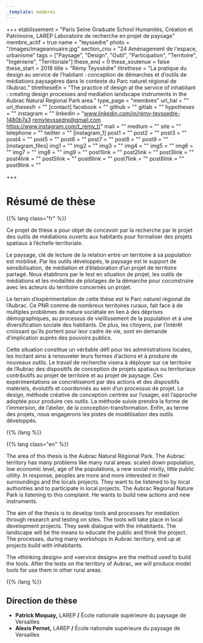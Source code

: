 ```yaml
---
_template: membres
---
```


+++
etablissement = "Paris Seine Graduate School Humanités, Création et Patrimoine, LAREP Laboratoire de recherche en projet de paysage"
membre_actif = true
name = "teyssedre"
photo = "/images/imageannuaire.jpg"
section_cnu = "24 Aménagement de l'espace, urbanisme"
tags = ["Paysage", "Design", "Outil", "Participation", "Territoire", "Ingénierie", "Territoriale"]
these_end = 0
these_soutenue = false
these_start = 2018
title = "Rémy Teyssèdre"
titrethese = "La pratique du design au service de l’habitant : conception de démarches et d’outils de médiations paysagères dans le contexte du Parc naturel régional de l’Aubrac."
titretheseEn = "The practice of design at the service of inhabitant : creating design processes and mediation landscape instruments in the Aubrac Natural Regional Park area."
type_page = "membres"
url_hal = ""
url_thesesfr = ""
[contact]
facebook = ""
github = ""
gitlab = ""
hypotheses = ""
instagram = ""
linkedin = "www.linkedin.com/in/rémy-teyssedre-1480b7a3 remyteyssedre@gmail.com https://www.instagram.com/t_remy_t/"
mail = ""
medium = ""
site = ""
telephone = ""
twitter = ""
[instagram_1]
post1 = ""
post2 = ""
post3 = ""
post4 = ""
post5 = ""
post6 = ""
post7 = ""
post8 = ""
post9 = ""
[instagram_files]
img1 = ""
img2 = ""
img3 = ""
img4 = ""
img5 = ""
img6 = ""
img7 = ""
img8 = ""
img9 = ""
post1link = ""
post2link = ""
post3link = ""
post4link = ""
post5link = ""
post6link = ""
post7link = ""
post8link = ""
post9link = ""

+++

<!-- Supprimer les parties non remplies (supprimer les blocks de lang s'il n'y a pas deux langues). Tu es libre d'ajouter ce que tu veux à cette partie -->

# Résumé de thèse

{{% lang class="fr" %}}

Ce projet de thèse a pour objet de concevoir par la recherche par le projet des outils de médiations ouverts aux habitants pour formaliser des projets spatiaux à l’échelle territoriale.

Le paysage, clé de lecture de la relation entre un territoire à sa population est mobilisé. Par les outils développés, le paysage est le support de sensibilisation, de médiation et d’élaboration d’un projet de territoire partagé. Nous établirons par le test en situation de projet, les outils de médiations et les modalités de pilotages de la démarche pour coconstruire avec les acteurs du territoire concernés un projet.

Le terrain d’expérimentation de cette thèse est le Parc naturel régional de l’Aubrac. Ce PNR comme de nombreux territoires ruraux, fait face à de multiples problèmes de nature sociétale en lien à des déprises démographiques, au processus de vieillissement de la population et à une diversification sociale des habitants. De plus, les citoyens, par l’intérêt croissant qu’ils portent pour leur cadre de vie, sont en demande d’implication auprès des pouvoirs publics.

Cette situation constitue un véritable défi pour les administrations locales, les incitant ainsi à renouveler leurs formes d’actions et à produire de nouveaux outils. Le travail de recherche visera à déployer sur ce territoire de l’Aubrac des dispositifs de conception de projets spatiaux ou territoriaux contributifs au projet de territoire et au projet de paysage. Ces expérimentations se concrétiseront par des actions et des dispositifs matériels, évolutifs et coordonnés au sein d’un processus de projet. Le design, méthode créative de conception centrée sur l’usager, est l’approche adoptée pour produire ces outils. La méthode suivie prendra la forme de l’immersion, de l’atelier, de la conception-transformation. Enfin, au terme des projets, nous engagerons les pistes de modélisation des outils développés.

{{% /lang %}}

{{% lang class="en" %}}

The area of this thesis is the Aubrac Natural Régional Park. The Aubrac territory has many problems like many rural areas: scaled down population, low economic level, age of the populations, a new social mixity, little public utility. In response, peoples are more and more interested in their surroundings and the locals projects. They want to be listened to by local authorities and to participate in local projects. The Aubrac Regional Nature Park is listening to this complaint. He wants to build new actions and new instruments.

The aim of the thesis is to develop tools and processes for mediation through research and testing on sites. The tools will take place in local development projects. They seek dialogue with the inhabitants. The landscape will be the means to educate the public and think the project. The processes, during many workshops in Aubrac territory, end up at projects build with inhabitants.

The «thinking design» and «service design» are the method used to build the tools. After the tests on the territory of Aubrac, we will produce model tools for use them in other rural areas.

{{% /lang %}}

## Direction de thèse

* **Patrick Moquay,** LAREP **/** École nationale supérieure du paysage de Versailles
* **Alexis Pernet,** LAREP **/** École nationale supérieure du paysage de Versailles
